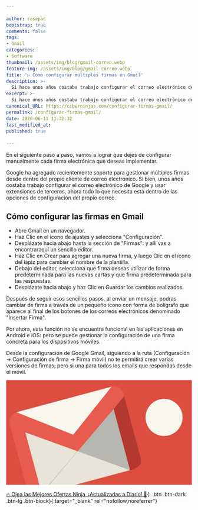 ```yaml
---

author: rosepac
bootstrap: true
comments: false
tags:
- Gmail
categories:
- Software
thumbnail: /assets/img/blog/gmail-correo.webp
feature-img: /assets/img/blog/gmail-correo.webp
title: '▷ Cómo configurar múltiples firmas en Gmail'
description: >-
  Si hace unos años costaba trabajo configurar el correo electrónico de Google y usar extensiones de terceros, ahora todo lo que necesita está dentro de las opciones de configuración de Gmail.
excerpt: >-
  Si hace unos años costaba trabajo configurar el correo electrónico de Google y usar extensiones de terceros, ahora todo lo que necesita está dentro de las opciones de configuración de Gmail.
canonical_URL: https://ciberninjas.com/configurar-firmas-gmail/
permalink: /configurar-firmas-gmail/
date: 2020-06-11 11:32:32
last_modified_at: 
published: true

---
```


En el siguiente paso a paso, vamos a lograr que dejes de configurar manualmente cada firma electrónica que deseas implementar.

Google ha agregado recientemente soporte para gestionar múltiples firmas desde dentro del propio cliente de correo electrónico. Si bien,  unos años costaba trabajo configurar el correo electrónico de Google y usar extensiones de terceros, ahora todo lo que necesita está dentro de las opciones de configuración del propio correo.

## **Cómo configurar las firmas en Gmail**

- Abre Gmail en un navegador.
- Haz Clic en el ícono de ajustes y selecciona "Configuración".
- Desplázate hacia abajo hasta la sección de "Firmas": y allí vas a encontraraquí un sencillo editor.
- Haz Clic en Crear para agregar una nueva firma, y luego Clic en el ícono del lápiz para cambiar el nombre de la plantilla.
- Debajo del editor, selecciona que firma deseas utilizar de forma predeterminada para las nuevas cartas y que firma predeterminada para las respuestas.
- Desplázate hacia abajo y haz Clic en Guardar los cambios realizados.

Después de seguir esos sencillos pasos, al enviar un mensaje, podras cambiar de firma a través de un pequeño icono con forma de bolígrafo que aparece al final de los botones de los correos electrónicos denominado "Insertar Firma".

Por ahora, esta función no se encuentra funcional en las aplicaciones en Android e iOS: pero se puede gestionar la configuración de una firma concreta para los dispositivos móviles.

Desde la configuración de Google Gmail, siguiendo a la ruta (Configuración → Configuración de firma → Firma móvil) no te permitirá crear varias versiones de firmas; pero si una para todos los emails que respondas desde el móvil.

![Si hace unos años costaba trabajo configurar el correo electrónico de Google y usar extensiones de terceros, ahora todo lo que necesita está dentro de las opciones de configuración de Gmail.](/assets/img/blog/gmail-correo.webp "  Si hace unos años costaba trabajo configurar el correo electrónico de Google y usar extensiones de terceros, ahora todo lo que necesita está dentro de las opciones de configuración de Gmail.")

[🔥 Ojea las Mejores Ofertas Ninja, ¡Actualizadas a Diario! 🎁](https://www.amazon.es/shop/cibercursos){: .btn .btn-dark .btn-lg .btn-block}{:target="_blank" rel="nofollow,noreferrer"}